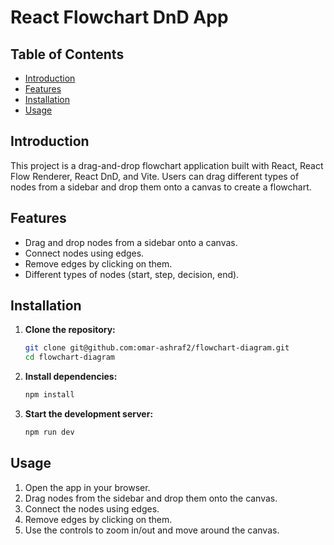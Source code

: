 # React Flowchart DnD App

## Table of Contents

- [Introduction](#introduction)
- [Features](#features)
- [Installation](#installation)
- [Usage](#usage)

## Introduction

This project is a drag-and-drop flowchart application built with React, React Flow Renderer, React DnD, and Vite. Users can drag different types of nodes from a sidebar and drop them onto a canvas to create a flowchart.

## Features

- Drag and drop nodes from a sidebar onto a canvas.
- Connect nodes using edges.
- Remove edges by clicking on them.
- Different types of nodes (start, step, decision, end).

## Installation

1. **Clone the repository:**

   ```sh
   git clone git@github.com:omar-ashraf2/flowchart-diagram.git
   cd flowchart-diagram
   ```

2. **Install dependencies:**

   ```sh
   npm install
   ```

3. **Start the development server:**

   ```sh
   npm run dev
   ```

## Usage

1. Open the app in your browser.
2. Drag nodes from the sidebar and drop them onto the canvas.
3. Connect the nodes using edges.
4. Remove edges by clicking on them.
5. Use the controls to zoom in/out and move around the canvas.
